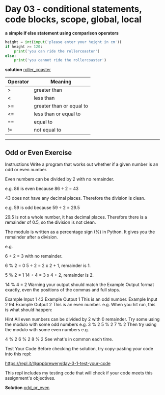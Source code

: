 # Day 03 - conditional statements, code blocks, scope, global, local

**a simple if else statement using comparison operators**

```python
height = int(input('please enter your height in cm'))
if height >= 120:
    print('you can ride the rollercoaster')
else:
    print('you cannot ride the rollercoaster')
```

**solution**
[roller_coaster](exercises/01_roller_coaster.py)

| Operator    | Meaning    |
| ------------- | ------------- |
| >         | greater than         |
| <           | less than        |
| >=          | greater than or equal to |
| <=          | less than or equal to |
| ==          | equal to |
| !=          | not equal to |

---

## Odd or Even Exercise

Instructions
Write a program that works out whether if a given number is an odd or even number.

Even numbers can be divided by 2 with no remainder.

e.g. 86 is even because 86 ÷ 2 = 43

43 does not have any decimal places. Therefore the division is clean.

e.g. 59 is odd because 59 ÷ 2 = 29.5

29.5 is not a whole number, it has decimal places. Therefore there is a remainder of 0.5, so the division is not clean.

The modulo is written as a percentage sign (%) in Python. It gives you the remainder after a division.

e.g.

6 ÷ 2 = 3 with no remainder.

6 % 2 = 0
5 ÷ 2 = 2 x 2 + 1, remainder is 1.

5 % 2 = 1
14 ÷ 4 = 3 x 4 + 2, remainder is 2.

14 % 4 = 2
Warning your output should match the Example Output format exactly, even the positions of the commas and full stops.

Example Input 1
43
Example Output 1
This is an odd number.
Example Input 2
94
Example Output 2
This is an even number.
e.g. When you hit run, this is what should happen:



Hint
All even numbers can be divided by 2 with 0 remainder.
Try some using the modulo with some odd numbers e.g.
3 % 2
5 % 2
7 % 2
Then try using the modulo with some even numbers e.g.

4 % 2
6 % 2
8 % 2
See what's in common each time.

Test Your Code
Before checking the solution, try copy-pasting your code into this repl:

https://repl.it/@appbrewery/day-3-1-test-your-code

This repl includes my testing code that will check if your code meets this assignment's objectives.

**Solution**
[odd_or_even](exercises/02_odd_or_even.py)